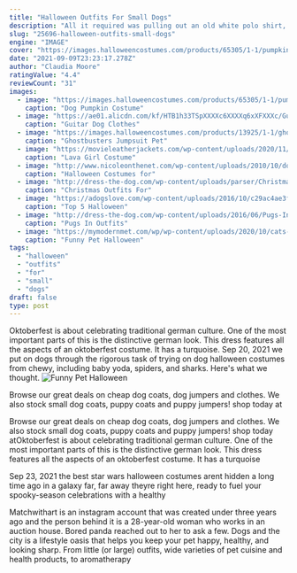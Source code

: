 ```yaml
---
title: "Halloween Outfits For Small Dogs"
description: "All it required was pulling out an old white polo shirt, a pair of white sweat pants three sizes too small and knee socks left over from a fancy easter outfit. With a $3 bottle of black puffy paint from michaels, i"
slug: "25696-halloween-outfits-small-dogs"
engine: "IMAGE"
cover: "https://images.halloweencostumes.com/products/65305/1-1/pumpkin-dog-costume-update-1.jpg"
date: "2021-09-09T23:23:17.278Z"
author: "Claudia Moore"
ratingValue: "4.4"
reviewCount: "31"
images:
  - image: "https://images.halloweencostumes.com/products/65305/1-1/pumpkin-dog-costume-update-1.jpg"
    caption: "Dog Pumpkin Costume"
  - image: "https://ae01.alicdn.com/kf/HTB1h33TSpXXXXc6XXXXq6xXFXXXc/Guitar-Dog-Clothes-Funny-Pet-Christmas-Costume-for-Small-Medium-Dogs-Costume-Puppy-Outfits-Pet-Clothing.jpg"
    caption: "Guitar Dog Clothes"
  - image: "https://images.halloweencostumes.com/products/13925/1-1/ghostbusters-jumpsuit-pet-costume.jpg"
    caption: "Ghostbusters Jumpsuit Pet"
  - image: "https://movieleatherjackets.com/wp-content/uploads/2020/11/lava-girl-costume.png"
    caption: "Lava Girl Costume"
  - image: "http://www.nicoleonthenet.com/wp-content/uploads/2010/10/dog-halloween-costumes-1024x883.jpg"
    caption: "Halloween Costumes for"
  - image: "http://dress-the-dog.com/wp-content/uploads/parser/Christmas-Outfits-For-Small-Dogs-1.jpg"
    caption: "Christmas Outfits For"
  - image: "https://adogslove.com/wp-content/uploads/2016/10/c29ac4ae3f8604daf249ed22891e0c7a.jpg"
    caption: "Top 5 Halloween"
  - image: "http://dress-the-dog.com/wp-content/uploads/2016/06/Pugs-In-Outfits-1.jpg"
    caption: "Pugs In Outfits"
  - image: "https://mymodernmet.com/wp/wp-content/uploads/2020/10/cats-mail-carrier-costumes-halloween-thumbnail.jpg"
    caption: "Funny Pet Halloween"
tags:
  - "halloween"
  - "outfits"
  - "for"
  - "small"
  - "dogs"
draft: false
type: post
---
```


Oktoberfest is about celebrating traditional german culture. One of the most important parts of this is the distinctive german look. This dress features all the aspects of an oktoberfest costume. It has a turquoise. Sep 20, 2021 we put on dogs through the rigorous task of trying on dog halloween costumes from chewy, including baby yoda, spiders, and sharks. Here's what we thought.
![Funny Pet Halloween](https://mymodernmet.com/wp/wp-content/uploads/2020/10/cats-mail-carrier-costumes-halloween-thumbnail.jpg "Funny Pet Halloween")

Browse our great deals on cheap dog coats, dog jumpers and clothes. We also stock small dog coats, puppy coats and puppy jumpers! shop today at
<!--inArticleAds-->

<!--galleryOne-->

Browse our great deals on cheap dog coats, dog jumpers and clothes. We also stock small dog coats, puppy coats and puppy jumpers! shop today atOktoberfest is about celebrating traditional german culture. One of the most important parts of this is the distinctive german look. This dress features all the aspects of an oktoberfest costume. It has a turquoise
<!--inArticleAds-->

<!--galleryTwo-->

Sep 23, 2021 the best star wars halloween costumes arent hidden a long time ago in a galaxy far, far away  theyre right here, ready to fuel your spooky-season celebrations with a healthy
<!--galleryThree-->

Matchwithart is an instagram account that was created under three years ago and the person behind it is a 28-year-old woman who works in an auction house. Bored panda reached out to her to ask a few. Dogs and the city is a lifestyle oasis that helps you keep your pet happy, healthy, and looking sharp. From little (or large) outfits, wide varieties of pet cuisine and health products, to aromatherapy